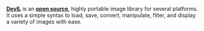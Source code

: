 [**DevIL**](https://openil.sourceforge.net/) is an [**open source**](https://github.com/DentonW/DevIL), highly portable image library for several platforms.
It uses a simple syntax to load, save, convert, manipulate, filter, and display a variety of images with ease. 
